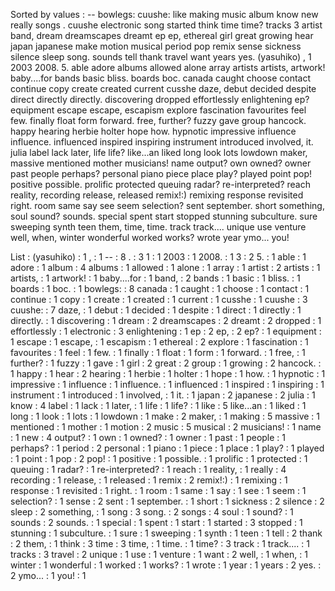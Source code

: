 Sorted by values :
-- bowlegs: cuushe: like making music album know new really songs . cuushe electronic song started think time time? tracks 3 artist band, dream dreamscapes dreamt ep ep, ethereal girl great growing hear japan japanese make motion musical period pop remix sense sickness silence sleep song. sounds tell thank travel want years yes. (yasuhiko) , 1 2003 2008. 5. able adore albums allowed alone array artists artists, artwork! baby....for bands basic bliss. boards boc. canada caught choose contact continue copy create created current cusshe daze, debut decided despite direct directly directly. discovering dropped effortlessly enlightening ep? equipment escape escape, escapism explore fascination favourites feel few. finally float form forward. free, further? fuzzy gave group hancock. happy hearing herbie holter hope how. hypnotic impressive influence influence. influenced inspired inspiring instrument introduced involved, it. julia label lack later, life life? like...an liked long look lots lowdown maker, massive mentioned mother musicians! name output? own owned? owner past people perhaps? personal piano piece place play? played point pop! positive possible. prolific protected queuing radar? re-interpreted? reach reality, recording release, released remix!:) remixing response revisited right. room same say see seem selection? sent september. short something, soul sound? sounds. special spent start stopped stunning subculture. sure sweeping synth teen them, time, time. track track.... unique use venture well, when, winter wonderful worked works? wrote year ymo... you! 

List :
(yasuhiko) : 1
, : 1
-- : 8
. : 3
1 : 1
2003 : 1
2008. : 1
3 : 2
5. : 1
able : 1
adore : 1
album : 4
albums : 1
allowed : 1
alone : 1
array : 1
artist : 2
artists : 1
artists, : 1
artwork! : 1
baby....for : 1
band, : 2
bands : 1
basic : 1
bliss. : 1
boards : 1
boc. : 1
bowlegs: : 8
canada : 1
caught : 1
choose : 1
contact : 1
continue : 1
copy : 1
create : 1
created : 1
current : 1
cusshe : 1
cuushe : 3
cuushe: : 7
daze, : 1
debut : 1
decided : 1
despite : 1
direct : 1
directly : 1
directly. : 1
discovering : 1
dream : 2
dreamscapes : 2
dreamt : 2
dropped : 1
effortlessly : 1
electronic : 3
enlightening : 1
ep : 2
ep, : 2
ep? : 1
equipment : 1
escape : 1
escape, : 1
escapism : 1
ethereal : 2
explore : 1
fascination : 1
favourites : 1
feel : 1
few. : 1
finally : 1
float : 1
form : 1
forward. : 1
free, : 1
further? : 1
fuzzy : 1
gave : 1
girl : 2
great : 2
group : 1
growing : 2
hancock. : 1
happy : 1
hear : 2
hearing : 1
herbie : 1
holter : 1
hope : 1
how. : 1
hypnotic : 1
impressive : 1
influence : 1
influence. : 1
influenced : 1
inspired : 1
inspiring : 1
instrument : 1
introduced : 1
involved, : 1
it. : 1
japan : 2
japanese : 2
julia : 1
know : 4
label : 1
lack : 1
later, : 1
life : 1
life? : 1
like : 5
like...an : 1
liked : 1
long : 1
look : 1
lots : 1
lowdown : 1
make : 2
maker, : 1
making : 5
massive : 1
mentioned : 1
mother : 1
motion : 2
music : 5
musical : 2
musicians! : 1
name : 1
new : 4
output? : 1
own : 1
owned? : 1
owner : 1
past : 1
people : 1
perhaps? : 1
period : 2
personal : 1
piano : 1
piece : 1
place : 1
play? : 1
played : 1
point : 1
pop : 2
pop! : 1
positive : 1
possible. : 1
prolific : 1
protected : 1
queuing : 1
radar? : 1
re-interpreted? : 1
reach : 1
reality, : 1
really : 4
recording : 1
release, : 1
released : 1
remix : 2
remix!:) : 1
remixing : 1
response : 1
revisited : 1
right. : 1
room : 1
same : 1
say : 1
see : 1
seem : 1
selection? : 1
sense : 2
sent : 1
september. : 1
short : 1
sickness : 2
silence : 2
sleep : 2
something, : 1
song : 3
song. : 2
songs : 4
soul : 1
sound? : 1
sounds : 2
sounds. : 1
special : 1
spent : 1
start : 1
started : 3
stopped : 1
stunning : 1
subculture. : 1
sure : 1
sweeping : 1
synth : 1
teen : 1
tell : 2
thank : 2
them, : 1
think : 3
time : 3
time, : 1
time. : 1
time? : 3
track : 1
track.... : 1
tracks : 3
travel : 2
unique : 1
use : 1
venture : 1
want : 2
well, : 1
when, : 1
winter : 1
wonderful : 1
worked : 1
works? : 1
wrote : 1
year : 1
years : 2
yes. : 2
ymo... : 1
you! : 1
